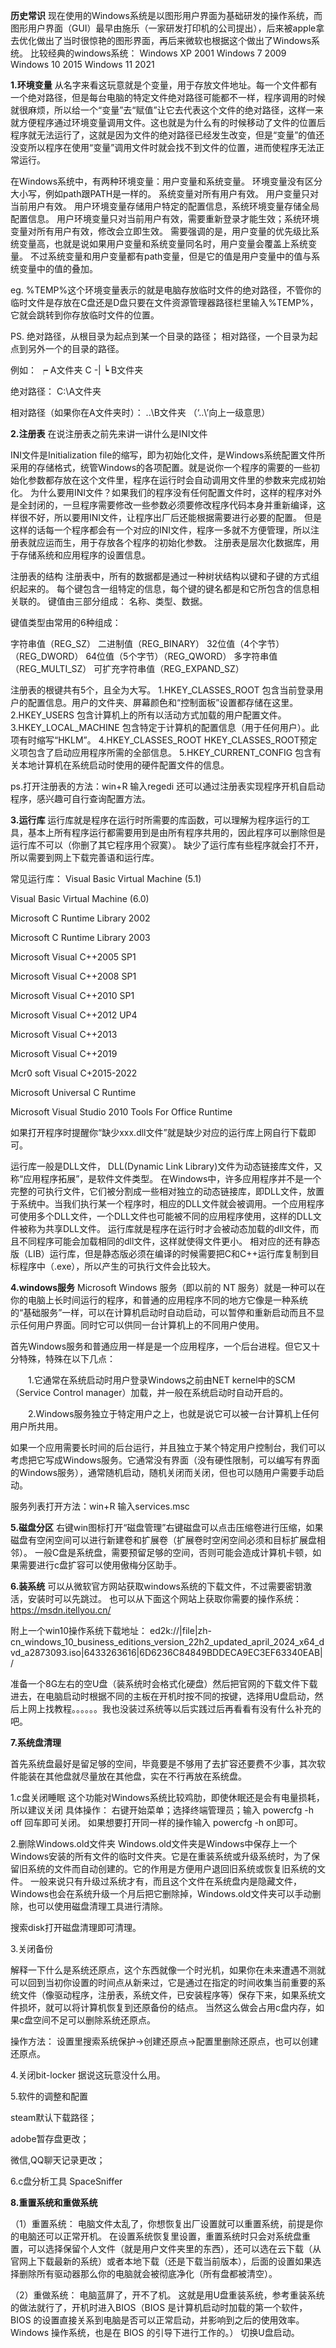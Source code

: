 **历史常识**
现在使用的Windows系统是以图形用户界面为基础研发的操作系统，而图形用户界面（GUI）最早由施乐（一家研发打印机的公司提出），后来被apple拿去优化做出了当时很惊艳的图形界面，再后来微软也根据这个做出了Windows系统。
比较经典的windows系统：
Windows XP 	2001
Windows 7   	2009
Windows 10 	2015
Windows 11	2021

**1.环境变量**
从名字来看这玩意就是个变量，用于存放文件地址。每一个文件都有一个绝对路径，但是每台电脑的特定文件绝对路径可能都不一样，程序调用的时候就很麻烦，所以给一个“变量”去“赋值”让它去代表这个文件的绝对路径，这样一来就方便程序通过环境变量调用文件。这也就是为什么有的时候移动了文件的位置后程序就无法运行了，这就是因为文件的绝对路径已经发生改变，但是“变量”的值还没变所以程序在使用“变量”调用文件时就会找不到文件的位置，进而使程序无法正常运行。

在Windows系统中，有两种环境变量：用户变量和系统变量。
环境变量没有区分大小写，例如path跟PATH是一样的。
系统变量对所有用户有效。
用户变量只对当前用户有效。
用户环境变量存储用户特定的配置信息，系统环境变量存储全局配置信息。
用户环境变量只对当前用户有效，需要重新登录才能生效；系统环境变量对所有用户有效，修改会立即生效。
需要强调的是，用户变量的优先级比系统变量高，也就是说如果用户变量和系统变量同名时，用户变量会覆盖上系统变量。
不过系统变量和用户变量都有path变量，但是它的值是用户变量中的值与系统变量中的值的叠加。 

eg. %TEMP%这个环境变量表示的就是电脑存放临时文件的绝对路径，不管你的临时文件是存放在C盘还是D盘只要在文件资源管理器路径栏里输入%TEMP%，它就会跳转到你存放临时文件的位置。

PS.
	绝对路径，从根目录为起点到某一个目录的路径；
	相对路径，一个目录为起点到另外一个的目录的路径。

例如：
             ┍ A文件夹
          C -|
             ┕ B文件夹

绝对路径： C:\A文件夹

相对路径（如果你在A文件夹时）： ..\B文件夹  （‘..\’向上一级意思）

**2.注册表**
在说注册表之前先来讲一讲什么是INI文件

INI文件是Initialization file的缩写，即为初始化文件，是Windows系统配置文件所采用的存储格式，统管Windows的各项配置。就是说你一个程序的需要的一些初始化参数都存放在这个文件里，程序在运行时会自动调用文件里的参数来完成初始化。
为什么要用INI文件？如果我们的程序没有任何配置文件时，这样的程序对外是全封闭的，一旦程序需要修改一些参数必须要修改程序代码本身并重新编译，这样很不好，所以要用INI文件，让程序出厂后还能根据需要进行必要的配置。
但是这样的话每一个程序都会有一个对应的INI文件，程序一多就不方便管理，所以注册表就应运而生，用于存放各个程序的初始化参数。
注册表是层次化数据库，用于存储系统和应用程序的设置信息。

注册表的结构
注册表中，所有的数据都是通过一种树状结构以键和子键的方式组织起来的。
每个键包含一组特定的信息，每个键的键名都是和它所包含的信息相关联的。
键值由三部分组成： 名称、类型、数据。

键值类型由常用的6种组成：

字符串值（REG_SZ）
二进制值（REG_BINARY）
32位值（4个字节）（REG_DWORD）
64位值（5个字节）（REG_QWORD）
多字符串值（REG_MULTI_SZ）
可扩充字符串值（REG_EXPAND_SZ）

注册表的根键共有5个，且全为大写。
1.HKEY_CLASSES_ROOT
包含当前登录用户的配置信息。用户的文件夹、屏幕颜色和“控制面板”设置都存储在这里。
2.HKEY_USERS
包含计算机上的所有以活动方式加载的用户配置文件。
3.HKEY_LOCAL_MACHINE
包含特定于计算机的配置信息（用于任何用户）。此项有时缩写“HKLM”。
4.HKEY_CLASSES_ROOT
HKEY_CLASSES_ROOT预定义项包含了启动应用程序所需的全部信息。
5.HKEY_CURRENT_CONFIG
包含有关本地计算机在系统启动时使用的硬件配置文件的信息。

ps.打开注册表的方法：win+R 输入regedi
还可以通过注册表实现程序开机自启动程序，感兴趣可自行查询配置方法。

**3.运行库**
运行库就是程序在运行时所需要的库函数，可以理解为程序运行的工具，基本上所有程序运行都需要用到是由所有程序共用的，因此程序可以删除但是运行库不可以（你删了其它程序用个寂寞）。
缺少了运行库有些程序就会打不开，所以需要到网上下载完善语和运行库。

常见运行库：
Visual Basic Virtual Machine (5.1)

Visual Basic Virtual Machine (6.0)

Microsoft C Runtime Library 2002

Microsoft C Runtime Library 2003

Microsoft Visual C++2005 SP1

Microsoft Visual C++2008 SP1

Microsoft Visual C++2010 SP1

Microsoft Visual C++2012 UP4

Microsoft Visual C++2013

Microsoft Visual C++2019

Mcr0 soft Visual C+2015-2022

Microsoft Universal C Runtime

Microsoft Visual Studio 2010 Tools For Office Runtime

如果打开程序时提醒你“缺少xxx.dll文件”就是缺少对应的运行库上网自行下载即可。

运行库一般是DLL文件，  DLL(Dynamic Link Library)文件为动态链接库文件，又称“应用程序拓展”，是软件文件类型。
在Windows中，许多应用程序并不是一个完整的可执行文件，它们被分割成一些相对独立的动态链接库，即DLL文件，放置于系统中。当我们执行某一个程序时，相应的DLL文件就会被调用。一个应用程序可使用多个DLL文件，一个DLL文件也可能被不同的应用程序使用，这样的DLL文件被称为共享DLL文件。
运行库就是程序在运行时才会被动态加载的dll文件，而且不同程序可能会加载相同的dll文件，这样就使得文件更小。
相对应的还有静态版（LIB）运行库，但是静态版必须在编译的时候需要把C和C++运行库复制到目标程序中（.exe），所以产生的可执行文件会比较大。

**4.windows服务**
Microsoft Windows 服务（即以前的 NT 服务）就是一种可以在你的电脑上长时间运行的程序，和普通的应用程序不同的地方它像是一种系统的“基础服务”一样，可以在计算机启动时自动启动，可以暂停和重新启动而且不显示任何用户界面。同时它可以供同一台计算机上的不同用户使用。

首先Windows服务和普通应用一样是是一个应用程序，一个后台进程。但它又十分特殊，特殊在以下几点：  

　　1.它通常在系统启动时用户登录Windows之前由NET kernel中的SCM（Service Control manager）加载，并一般在系统启动时自动开启的。  

　　2.Windows服务独立于特定用户之上，也就是说它可以被一台计算机上任何用户所共用。   

如果一个应用需要长时间的后台运行，并且独立于某个特定用户控制台，我们可以考虑把它写成Windows服务。它通常没有界面（没有硬性限制，可以编写有界面的Windows服务），通常随机启动，随机关闭而关闭，但也可以随用户需要手动启动。

服务列表打开方法：win+R 输入services.msc

**5.磁盘分区**
右键win图标打开“磁盘管理”右键磁盘可以点击压缩卷进行压缩，如果磁盘有空闲空间可以进行新建卷和扩展卷（扩展卷时空闲空间必须和目标扩展盘相邻）。
一般C盘是系统盘，需要预留足够的空间，否则可能会造成计算机卡顿，如果需要进行c盘扩容可以使用傲梅分区助手。

**6.装系统**
可以从微软官方网站获取windows系统的下载文件，不过需要密钥激活，安装时可以先跳过。
也可以从下面这个网站上获取你需要的操作系统：https://msdn.itellyou.cn/			

附上一个win10操作系统下载地址：
ed2k://|file|zh-cn_windows_10_business_editions_version_22h2_updated_april_2024_x64_dvd_a2873093.iso|6433263616|6D6236C84849BDDECA9EC3EF63340EAB|/

准备一个8G左右的空U盘（装系统时会格式化硬盘）然后把官网的下载文件下载进去，在电脑启动时根据不同的主板在开机时按不同的按键，选择用U盘启动，然后上网上找教程。。。。。。我也没装过系统等以后实践过后再看看有没有什么补充的吧。

**7.系统盘清理**

首先系统盘最好是留足够的空间，毕竟要是不够用了去扩容还要费不少事，其次软件能装在其他盘就尽量放在其他盘，实在不行再放在系统盘。

1.c盘关闭睡眠
这个功能对Windows系统比较鸡肋，即使休眠还是会有电量损耗，所以建议关闭
具体操作：
右键开始菜单；选择终端管理员；输入 powercfg -h off 回车即可关闭。
如果想要打开同一样的操作输入 powercfg -h on即可。 

2.删除Windows.old文件夹
Windows.old文件夹是Windows中保存上一个Windows安装的所有文件的临时文件夹。它是在重装系统或升级系统时，为了保留旧系统的文件而自动创建的。它的作用是方便用户退回旧系统或恢复旧系统的文件。
一般来说只有升级过系统才有，而且这个文件在系统盘内是隐藏文件，Windows也会在系统升级一个月后把它删除掉，Windows.old文件夹可以手动删除，也可以使用磁盘清理工具进行清除。

搜索disk打开磁盘清理即可清理。

3.关闭备份

解释一下什么是系统还原点，这个东西就像一个时光机，如果你在未来遭遇不测就可以回到当初你设置的时间点从新来过，它是通过在指定的时间收集当前重要的系统文件（像驱动程序，注册表，系统文件，已安装程序等）保存下来，如果系统文件损坏，就可以将计算机恢复到还原备份的结点。
当然这么做会占用c盘内存，如果c盘空间不足可以删除系统还原点。

操作方法：
设置里搜索系统保护->创建还原点->配置里删除还原点，也可以创建还原点。

4.关闭bit-locker
据说这玩意没什么用。

5.软件的调整和配置

steam默认下载路径；

adobe暂存盘更改；

微信,QQ聊天记录更改；

6.c盘分析工具
  SpaceSniffer



**8.重置系统和重做系统**

（1）重置系统：
		    电脑文件太乱了，你想恢复出厂设置就可以重置系统，前提是你的电脑还可以正常开机。
在设置系统恢复里设置，重置系统时只会对系统盘重置，可以选择保留个人文件（就是用户文件夹里的东西），还可以选在云下载（从官网上下载最新的系统）或者本地下载（还是下载当前版本），后面的设置如果选择删除所有驱动器那么你的电脑就会被彻底净化（所有盘都被清空）。

（2）重做系统：
			电脑蓝屏了，开不了机。
			这就是用U盘重装系统，参考重装系统的做法就行了，开机时进入BIOS（BIOS 是计算机启动时加载的第一个软件，BIOS 的设置直接关系到电脑是否可以正常启动，并影响到之后的使用效率。Windows 操作系统，也是在 BIOS 的引导下进行工作的。） 切换U盘启动。


























